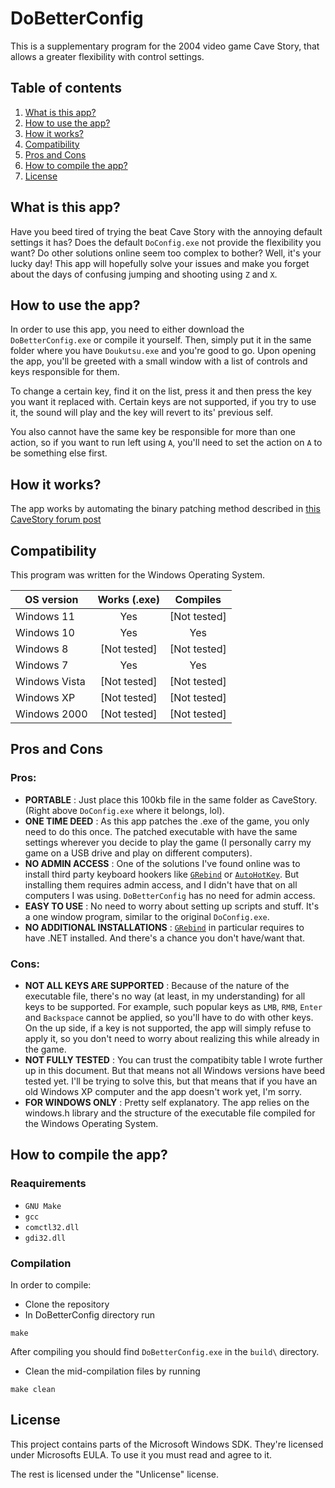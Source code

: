 # DoBetterConfig

This is a supplementary program for the 2004 video game Cave Story, that allows a greater flexibility with control settings. 

## Table of contents
1. [What is this app?](#what-is-this-app)
2. [How to use the app?](#how-to-use-the-app)
3. [How it works?](#how-it-works)
4. [Compatibility](#compatibility)
5. [Pros and Cons](#pros-and-cons)
6. [How to compile the app?](#how-to-compile-the-app)
7. [License](#license)

## What is this app?

Have you beed tired of trying the beat Cave Story with the annoying default settings it has? Does the default `DoConfig.exe` not provide the flexibility you want? Do other solutions online seem too complex to bother? Well, it's your lucky day! This app will hopefully solve your issues and make you forget about the days of confusing jumping and shooting using `Z` and `X`.

## How to use the app?

In order to use this app, you need to either download the `DoBetterConfig.exe` or compile it yourself. Then, simply put it in the same folder where you have `Doukutsu.exe` and you're good to go. Upon opening the app, you'll be greeted with a small window with a list of controls and keys responsible for them.

To change a certain key, find it on the list, press it and then press the key you want it replaced with. Certain keys are not supported, if you try to use it, the sound will play and the key will revert to its' previous self.

You also cannot have the same key be responsible for more than one action, so if you want to run left using `A`, you'll need to set the action on `A` to be something else first.

## How it works?

The app works by automating the binary patching method described in [this CaveStory forum post](https://forum.cavestory.org/threads/help-changing-controls.3017/)

## Compatibility

This program was written for the Windows Operating System.

| OS version | Works (.exe) | Compiles |
| ---------- | :----------: | :------: |
| Windows 11 | Yes | [Not tested] | 
| Windows 10 | Yes | Yes |
| Windows 8  | [Not tested] | [Not tested] |
| Windows 7  | Yes | Yes |
| Windows Vista | [Not tested] | [Not tested] |
| Windows XP | [Not tested] | [Not tested] |
| Windows 2000 | [Not tested] | [Not tested] |

## Pros and Cons

### Pros:
 * **PORTABLE** : Just place this 100kb file in the same folder as CaveStory. (Right above `DoConfig.exe` where it belongs, lol).
 * **ONE TIME DEED** : As this app patches the .exe of the game, you only need to do this once. The patched executable with have the same settings wherever you decide to play the game (I personally carry my game on a USB drive and play on different computers).
 * **NO ADMIN ACCESS** : One of the solutions I've found online was to install third party keyboard hookers like [`GRebind`](https://www.cavestory.org/download/miscellaneous-tools.php) or [`AutoHotKey`](https://www.autohotkey.com/). But installing them requires admin access, and I didn't have that on all computers I was using. `DoBetterConfig` has no need for admin access.
 * **EASY TO USE** : No need to worry about setting up scripts and stuff. It's a one window program, similar to the original `DoConfig.exe`. 
 * **NO ADDITIONAL INSTALLATIONS** : [`GRebind`](https://www.cavestory.org/download/miscellaneous-tools.php) in particular requires to have .NET installed. And there's a chance you don't have/want that.

### Cons:
 * **NOT ALL KEYS ARE SUPPORTED** : Because of the nature of the executable file, there's no way (at least, in my understanding) for all keys to be supported. For example, such popular keys as `LMB`, `RMB`, `Enter` and `Backspace` cannot be applied, so you'll have to do with other keys. On the up side, if a key is not supported, the app will simply refuse to apply it, so you don't need to worry about realizing this while already in the game.
 * **NOT FULLY TESTED** : You can trust the compatibity table I wrote further up in this document. But that means not all Windows versions have beed tested yet. I'll be trying to solve this, but that means that if you have an old Windows XP computer and the app doesn't work yet, I'm sorry.
 * **FOR WINDOWS ONLY** : Pretty self explanatory. The app relies on the windows.h library and the structure of the executable file compiled for the Windows Operating System.

## How to compile the app?

### Reaquirements
 - `GNU Make`
 - `gcc`
 - `comctl32.dll`
 - `gdi32.dll`
### Compilation
In order to compile:
 - Clone the repository
 - In DoBetterConfig directory run
```
make
```
After compiling you should find `DoBetterConfig.exe` in the `build\` directory.
 - Clean the mid-compilation files by running
```
make clean
```

## License

This project contains parts of the Microsoft Windows SDK.
They're licensed under Microsofts EULA. To use it you must read and agree to it.

The rest is licensed under the "Unlicense" license.
